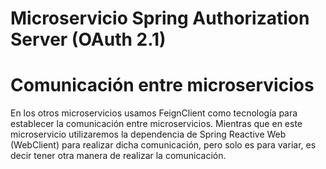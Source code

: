 # Microservicio Spring Authorization Server (OAuth 2.1)

# Comunicación entre microservicios

En los otros microservicios usamos FeignClient como tecnología para establecer la comunicación entre microservicios.
Mientras que en este microservicio utilizaremos la dependencia de Spring Reactive Web (WebClient) para realizar dicha
comunicación, pero solo es para variar, es decir tener otra manera de realizar la comunicación.